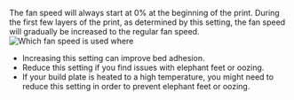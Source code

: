 The fan speed will always start at 0% at the beginning of the print. During the first few layers of the print, as determined by this setting, the fan speed will gradually be increased to the regular fan speed.
![Which fan speed is used where](cool_fan_speed.svg)
* Increasing this setting can improve bed adhesion.
* Reduce this setting if you find issues with elephant feet or oozing.
* If your build plate is heated to a high temperature, you might need to reduce this setting in order to prevent elephant feet or oozing.
